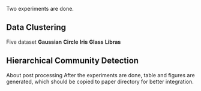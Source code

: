 Two experiments are done.

## Data Clustering
Five dataset
**Gaussian** **Circle** **Iris** **Glass** **Libras**

## Hierarchical Community Detection


About post processing
After the experiments are done, table and figures are generated, which should
be copied to paper directory for better integration.